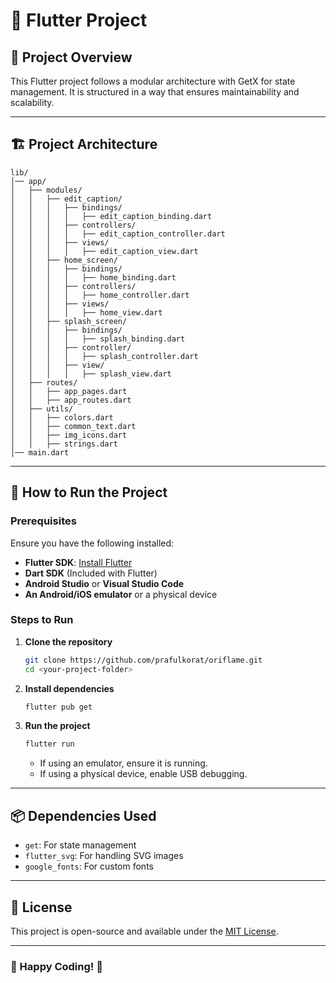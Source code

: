 # 📱 Flutter Project

## 📌 Project Overview
This Flutter project follows a modular architecture with GetX for state management. It is structured in a way that ensures maintainability and scalability.

---

## 🏗 Project Architecture
```
lib/
│── app/
│   ├── modules/
│   │   ├── edit_caption/
│   │   │   ├── bindings/
│   │   │   │   ├── edit_caption_binding.dart
│   │   │   ├── controllers/
│   │   │   │   ├── edit_caption_controller.dart
│   │   │   ├── views/
│   │   │   │   ├── edit_caption_view.dart
│   │   ├── home_screen/
│   │   │   ├── bindings/
│   │   │   │   ├── home_binding.dart
│   │   │   ├── controllers/
│   │   │   │   ├── home_controller.dart
│   │   │   ├── views/
│   │   │   │   ├── home_view.dart
│   │   ├── splash_screen/
│   │   │   ├── bindings/
│   │   │   │   ├── splash_binding.dart
│   │   │   ├── controller/
│   │   │   │   ├── splash_controller.dart
│   │   │   ├── view/
│   │   │   │   ├── splash_view.dart
│   ├── routes/
│   │   ├── app_pages.dart
│   │   ├── app_routes.dart
│   ├── utils/
│   │   ├── colors.dart
│   │   ├── common_text.dart
│   │   ├── img_icons.dart
│   │   ├── strings.dart
│── main.dart
```

---

## 🚀 How to Run the Project

### Prerequisites
Ensure you have the following installed:
- **Flutter SDK**: [Install Flutter](https://flutter.dev/docs/get-started/install)
- **Dart SDK** (Included with Flutter)
- **Android Studio** or **Visual Studio Code**
- **An Android/iOS emulator** or a physical device

### Steps to Run
1. **Clone the repository**
   ```sh
   git clone https://github.com/prafulkorat/oriflame.git
   cd <your-project-folder>
   ```

2. **Install dependencies**
   ```sh
   flutter pub get
   ```

3. **Run the project**
   ```sh
   flutter run
   ```
    - If using an emulator, ensure it is running.
    - If using a physical device, enable USB debugging.

---

## 📦 Dependencies Used
- `get`: For state management
- `flutter_svg`: For handling SVG images
- `google_fonts`: For custom fonts

---

## 📜 License
This project is open-source and available under the [MIT License](LICENSE).

---

### 🚀 Happy Coding! 🎯